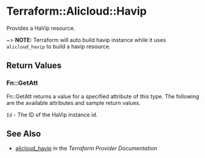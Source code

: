 # Terraform::Alicloud::Havip

Provides a HaVip resource.

~> **NOTE:** Terraform will auto build havip instance  while it uses `alicloud_havip` to build a havip resource.

## Return Values

### Fn::GetAtt

Fn::GetAtt returns a value for a specified attribute of this type. The following are the available attributes and sample return values.

`Id` - The ID of the HaVip instance id.

## See Also

* [alicloud_havip](https://www.terraform.io/docs/providers/alicloud/r/havip.html) in the _Terraform Provider Documentation_